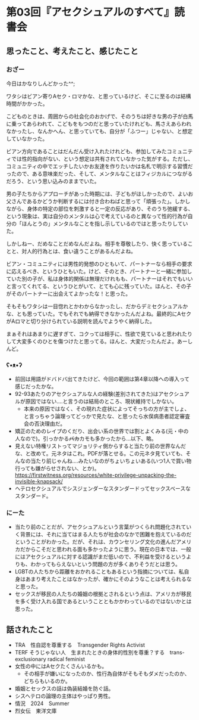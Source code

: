 # 第03回『アセクシュアルのすべて』読書会

## 思ったこと、考えたこと、感じたこと
### おざー
今日はかなりしんどかった^^;
 
ワタシはビアン寄りAセク・ロマかな、と思っているけど、そこに至るのは結構時間がかかった。

こどものときは、周囲からの社会化のおかげで、そのうちは好きな男の子が白馬に乗ってあらわれて、こどもをもつのだと思っていたけれども、馬さえあらわれなかったし、なんかへん、と思っていても、自分が「ふつー」じゃない、と想定していなかった。

ビアン方向であることはだんだん受け入れたけれども、参加してみたコミュニティでは性的指向がない、という想定は共有されていなかった気がする。ただし、コミュニティの中でエッチしたいかお友達を作りたいかは名札で明示する習慣だったので、ある意味楽だった、そして、メンタルなことはフィジカルにつながるだろう、という思い込みのままでいた。

男の子たちからアプローチがあった時期には、子どもがほしかったので、よいお父さんであるかどうか判断するには付き合わねばと思って「頑張った」。しかしながら、身体の特定の部位を刺激すると一定の反応があり、そのうち弛緩する、という現象は、実は自分のメンタルは心で考えているのと異なって性的行為が自分の「ほんとうの」メンタルなことを指し示しているのではと思ったりしていた。

しかしねー、だめなことだめなんだよね。相手を尊敬したり、快く思っていることと、対人的行為とは、食い違うことがあるんだよね。
 
ビアン・コミュニティには男性的発想のひともいて、パートナーなら相手の要求に応えるべき、というひともいた。けど、そのとき、パートナーと一緒に参加していた別の子が、私は身体的関係は無理だけれもも、パートナーはそれでもいいと言ってくれてる、というひとがいて、とても心に残っていた。ほんと、その子がそのパートナーに出会えてよかったな！と思った。
 
そもそもワタシは一目惚れとかわからなかったし、だからデミセクシュアルかな、とも思っていた。でもそれでも納得できなかったんだよね。最終的にAセクがAロマと切り分けられている説明を読んでようやく納得した。
 
まぁそれはあまりに遅すぎて、コクっては相手に、性欲で見ていると思われたりして大変多くのひとを傷つけたと思ってる。ほんと、大変だったんだよ。あーしんど。
 
### ʕ•ᴥ•ʔ
- 前回は用語がドバドバ出てきたけど、今回の範囲は第4章以降への導入って感じだったかな。
- 92-93あたりのアセクシュアルな人の経験(差別されてきた)はアセクシュアルが原因ではない....と言うのは結局のところ、現状維持でしかない。
   - 本来の原因ではなく、その現れた症状によってそっちの方が主でしょ、と言っちゃう論理ってどっかで見たな、と思ったら水俣病患者認定審査会の否決理由だ。
- 矯正のためのレイプのくだり、出会い系の世界では割とよくみる(元・中の人なので)。引っかかる~~バカ~~カモも多かったから...以下、略。
- 見えない特権リストってマジョリティ側からすると当たり前の世界なんだな、と改めて。元ネタはこれ。PDFが落とせる。この元ネタ見ていても、そんなの当たり前じゃんね....みたいなのがちょいちょいある(いつ1人で買い物行っても嫌がらせされない、とか)。https://firstwitness.org/resources/white-privilege-unpacking-the-invisible-knapsack/
- ヘテロセクシュアルでシスジェンダーなスタンダードってセックスベースなスタンダード。
 
### にーた
- 当たり前のことだが、アセクシュアルという言葉がつくられ問題化されていく背景には、それに当てはまる人たちが社会のなかで困難を抱えているのだということがわかった。だが、それは、カウンセリング文化の進んだアメリカだからこそだと思われる面も多かったように思う。現在の日本では、一般にはアセクシュアルに対する認識がまだ低いので、不利益を受けるというよりも、わかってもらえないという問題の方が多くありそうだとは思う。
- LGBTの人たちから距離をおかれることもあるという指摘については、私自身はあまり考えたことはなかったが、確かにそのようなことは考えられるなと思った。
- セックスが移民の人たちの婚姻の根拠とされるという点は、アメリカが移民を多く受け入れる国であるということともかかわっているのではないかとは思った。

## 話されたこと

- TRA　性自認を尊重する　Transgender Rights Activist
- TERF そうじゃない人　生まれたときの身体的性別を尊重？する　trans-exclusionary radical feminist
- 女性の中にはAセクたくさんいるかも。
    - その相手が嫌いになったのか、性行為自体がそもそもダメだったのか、どちらもいるのか。
- 婚姻とセックスの話は偽装結婚を防ぐ話。
- シスヘテロの論理の主体はやっぱり男性。
- 情況　2024　Summer
- 烈女伝　東洋文庫








